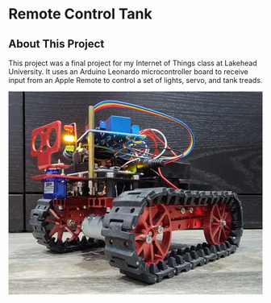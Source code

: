 # Remote Control Tank

## About This Project

This project was a final project for my Internet of Things class at Lakehead University. It uses an Arduino Leonardo microcontroller board to receive input from an Apple Remote to control a set of lights, servo, and tank treads.

![Tank Photo](Image.jpg)
